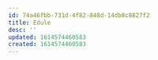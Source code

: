 ```yaml
---
id: 74a46fbb-731d-4f82-848d-14db8c8827f2
title: Edule
desc: ''
updated: 1614574460583
created: 1614574460583
---
```


